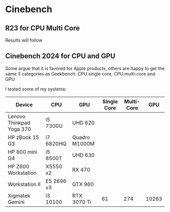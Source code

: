 # Cinebench

## R23 for CPU Multi Core

Results will follow


## Cinebench 2024 for CPU and GPU

Some argue that it is favored for Apple products, others are happy to get the same 3 categories as Geekbench: CPU single core, CPU multi-core and GPU

I tested some of my systems:

| Device                   | CPU        | GPU           | Single Core | Multi-Core | GPU   |
|--------------------------|------------|---------------|-------------|------------|-------|
| Lenovo Thinkpad Yoga 370 | i5 7300U   | UHD 620       |             |            |       |
| HP zBook 15 G3           | i7 6820HQ  | Quadro M1000M |             |            |       |
| HP 800 mini G4           | i5 8500T   | UHD 630       |             |            |       |
| HP Z600 Workstation      | X5550 x2   | RX 470        |             |            |       |
| Workstation II           | E5 2696 v3 |    GTX 960    |             |            |       |
| Xigmatek Gemini          | i3 10100   | RTX 3070 Ti   |          61 |        274 | 10263 |
